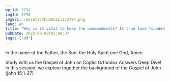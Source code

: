 ```yaml
---
wp_id: 3792
imgId: 3794
imgSrc: /assets/thumbnails/3794.png
lang: en
title: "Why is it vital to keep the commandments? Is true love founded on emotions? by Fr. Gabriel Wissa"
pubDate: 2023-03-08T01:48:37
tags: ["dd"]
---
```


<!-- page: 6 -->

<p>In the name of the Father, the Son, the Holy Spirit one God, Amen</p>
<p>Study with us the Gospel of John on Coptic Orthodox Answers Deep Dive! In this session, we explore together the background of the Gospel of John (john 15:1-27)</p>

